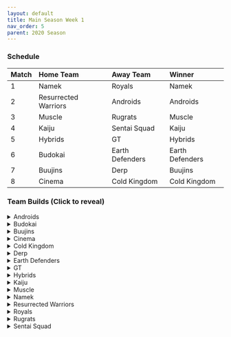 ```yaml
---
layout: default
title: Main Season Week 1
nav_order: 5
parent: 2020 Season
---
```

### Schedule

|Match          |  Home Team            | Away Team        | Winner          |
| :-------------| :---------------------| :----------------| :---------------|
| 1             | Namek                 | Royals           | Namek                |
| 2             | Resurrected Warriors  | Androids         | Androids                |
| 3             | Muscle                | Rugrats          | Muscle                |
| 4             | Kaiju                 | Sentai Squad     | Kaiju                |
| 5             | Hybrids               | GT               | Hybrids                |
| 6             | Budokai               | Earth Defenders  | Earth Defenders                |
| 7             | Buujins               | Derp             | Buujins                | 
| 8             | Cinema                | Cold Kingdom     | Cold Kingdom                |


### Team Builds (Click to reveal)

<details>
  <summary>Androids</summary>
  <br />
<br />Home Map: Glacier
<br />Music: Boss Ganges
<br />Weekly Bench: Cell
<br />Boost Store: None

* Android 16
   * Attack +2, Defense -1 (1)
   * Power of Rage (2)
   * Quick Fast Attack (1)
   * Master Throw (1)
   * Light Body (1)
   * Serious (1)
   * Trunks AI

* Super 17
   * Ki +1 (1)
   * Launch's Support (2)
   * Quick Fast Attack (1)
   * Fighting Spirit (1)
   * Indignation (1)
   * Savior (1)
   * Yajirobe AI

* Android 17
   * Costume 2
   * Attack + 1 (1)
   * Eternal Life (4)
   * Serious (1)
   * Indignation (1)
   * Ginyu AI

* Android 19
   * Defense +2 (2)
   * Power of Rage (2)
   * Light Body (1)
   * Master Throw (1)
   * Latent Energy (1)
   * Majin Buu AI


</details>

<details>
  <summary>Budokai</summary>

<br />
<br />Home Map: Planet Namek
<br />Music: Boss Battle Rock
<br />Weekly bench: Kid Goku
<br />Boosts: None

* Nam
   * Attack +1 (1)
   * Serious (1)
   * Quick Fast Attack (1)
   * Combo Master (1)
   * Light Body (1)
   * Dende's Healing (2)
   * Frieza AI

* End Goku (SSJ)
   * Defense +2 (2)
   * Savior (1)
   * Eternal Life (4)
   * Broly's Ring (Limiter)
   * Ginyu AI

* Cyborg Tao
   * Ki +2/Super -1 (1)
   * Serious (1)
   * Quick Fast Attack (1)
   * Indignation (1)
   * Light Body (1)
   * Power of Rage (2)
   * Cell AI

* Early Goku
   * Super +2 Ki -1 (1)
   * Fighting Spirit (1)
   * Indignation (1)
   * Savior (1)
   * Unleash Ki (1)
   * Launch's Support (2)
   * Goku AI


</details>

<details>
  <summary>Buujins</summary>
<br />
<br /> Home Map: Supreme Kai's World
<br />Music: Nanshan
<br />Bench: Kid Buu
<br />Boosts: None

* Evil Buu
   * Defense +2 (2)
   * Dende's Healing (2)
   * Latent Energy! (1)
   * Serious! (1)
   * Fighting Spirit! (1)
   * Cell AI

* Majin Buu
   * Ki +2 Super -1 (1)
   * Savior (1)
   * Light Body (1)
   * Eternal Life (4)
   * Yajirobe AI

* Majuub
   * Attack +1 (1)
   * Latent Energy! (1)
   * Quick Fast Attack (1)
   * Launch's Support (2)
   * Indignation! (1)
   * Light Body (1)
   * Ginyu AI

* Super Buu
   * Attack +2 Defense -1 (1)
   * Serious! (1)
   * Quick Fast Attack (1)
   * Dende's Healing (2)
   * Master Throw (1)
   * Combo Master (1)
   * Trunks AI


</details>

<details>
  <summary>Cinema</summary>
<br />  
<br />Home Map: Hell
<br />Music: Warlord F
<br />Bench: Turles
<br />Boosts: None

* Fasha
   * Defense +2 (2)
   *Dende's Healing (2)
   * Light Body (1)
   * Serious! (1)
   * Quick Fast Attack (1)
   * Trunks AI

* Garlic Jr. (Base Form)
   * Attack +1 (1)
   * Launch's Support (2)
   * Dende's Healing (2)
   * Fighting Spirit! (1)
   * Indignation! (1)
   * Broly's Ring (Limiter)
   * Krillin AI

* Zangya
   * Ki +1 (1)
   * Unleash Latent Power 1 (2)
   * High Tension (3)
   * Exquisite Skill (1)
   * Chiaotzu AI

* Gogeta
   * Super +2 Ki -1 (1)
   * Tension Up (2)
   * Launch’s Support (2)
   * Serious! (1)
   * Savior (1)
   * Frieza AI


</details>

<details>
  <summary>Cold Kingdom </summary>
  <br />
<br />Home Map: Broly's Planet
<br />Music: Paranoia
<br />Bench: Meta Cooler
<br />Boosts: None

* King Cold 
   * Attack +2 Defense -1 (1) 
   * Serious (1) 
   * Light Body (1) 
   * Eternal Life
   * Trunks AI

* First Form Cooler 
   * Ki +2 Super -1 (1) 
   * Fighting Spirit! (1) 
   * Indignation (1) 
   * Savior (1) 
   * Quick Fast Attack(1)
   * Power of Rage(2) 
   * Limiter(Free)
   * Yajirobe AI

* Recoome - Costume 2
   * Attack +1 (1)
   * KSA (2)
   * Savior (1)
   * Light Body(1)
   * Fighting Spirit(1)
   * Master Throw(1)
   * Majin Buu AI

* 3rd Form Freeza
   * Defense +2(2)
   * Launches Support(2)
   * Dende’s Healing(2)
   * Serious(1)
   * Freeza AI


</details>

<details>
  <summary>Derp</summary>
<br />  
<br />Home Map: Penguin Village
<br />Music: War Begins
<br />Bench: Salza
<br />Boosts: None

* Kibito 
   * Attack +1 (1)
   * Serious (1)
   * Quick fast attack (1)
   * Power of rage (2)
   * Launch Support (2)
   * Cell AI

* Devilman
   * Ki +2 Super -1 (1)
   * Savior (1)
   * Power of Rage (2)
   * Fighting Spirit (1)
   * Indignation (1)
   * Light body (1)
   * Yajirobe AI

* Android 20
   * Attack +2 Defense -1 (1)
   * High tension (3)
   * Master Throw (1)
   * Serious (1)
   * Savior (1)
   * Goku AI

* Hercule 
   * Super +1 (1)
   * Indignation (1)
   * Dragon power (3)
   * Launch Support (2)
   * Tien AI


</details>

<details>
  <summary>Earth Defenders</summary>
  <br />
<br />Home Map: Mt. Paozu
<br />Music: Aether
<br />Bench: Yamcha
<br />Boosts: None

* Krillin
   * Attack +2 Defense -1 (1)
   * Dende's Healing (2)
   * Indomitable Fighting Spirit (2)
   * Serious (1)
   * Quick Fast Attack (1)
   * Majin Buu AI

* SSJ1 Mid Vegeta
   * Attack +1 (1)
   * Dende's Healing (2)
   * Fighting Spirit (1)
   * Serious (1) 
   * Power of Rage (2)
   * Limiter (Free) 
   * Piccolo AI

* Base Mid Goku
   * Costume 4
   * Super +2 Ki -1 (1)
   * Power of Rage (2)
   * Savior (1)
   * Indignation (1)
   * Launch's Support (2)
   * Tien AI

* Tien
   * Costume 2
   * Defense +2 (2)
   * Eternal Life (4)
   * Latent Energy! (1)
   * Yajirobe AI


</details>

<details>
  <summary>GT</summary>
<br />  
<br />Home Map: Kings Castle
<br />Music: Turbulence
<br />Bench: GT Goku
<br />Boosts: None

* Super Baby 1
   * Defense +2 (2)
   * Latent Energy (1)
   * Dende's Healing (2)
   * Quick Fast Attack (1)
   * Serious (1)
   * Piccolo AI

* Pan
   * Super +2/Ki -1 (1)
   * Launchs Support (2)
   * Dragon Power (3)
   * Saviour (1)
   * Yajirobe AI

* Syn Shenron
   * Ki 1 (1)
   * Fighting Spirit (1)
   * Master blast (1)
   * High Tension (3)
   * Indignation (1)
   * Broly's Ring (Limiter)
   * Frieza AI 

* Ssj4 Vegeta 
   * Ki +2/super-1 (1)
   * Indignation (1)
   * Savior (1)
   * Eternal Life (4)
   * Broly's ring (Limiter)
   * Cell AI


</details>

<details>
  <summary>Hybrids</summary>
<br />  
<br />Home Map: Wastelands
<br />Music: Dragon Castle
<br />Bench: Teen Gohan
<br />Boosts: None

* Ultimate Gohan
   * Attack +1 (1)
   * Serious (1)
   * Quick Fast Attack (1)
   * Eternal Life (4)
   * Majin Buu Ai

* Sword Trunks (Base)
   * Super +1 (1)
   * Launch’s Support (2)
   * Dendes Healing (2)
   * Savior (1)
   * Indignation (1)
   * Broly's Ring (free)
   * Frieza AI

* Kid Gohan
   * Costume 2
   * Defense +3, Attack -1 (2)
   * Latent Energy (1)
   * Serious (1)
   * Quick Fast Attack (1)
   * Dendes Healing (2)
   * Trunks AI

* Future Gohan (SSJ)
   * Ki +1 (1)
   * Fighting Spirit (1)
   * Latent Energy (1)
   * Indignation (1)
   * Savior (1)
   * Kibito's Secret Art (2)
   * Frieza Ai


</details>

<details>
  <summary>Kaiju</summary>
<br />  
<br />Home Map: Rocky Area
<br />Music: Crongus
<br />Bench: Nappa
<br />Boosts: None

* Raditz
   * Ki +1 (1)
   * Fighting Spirit (1)
   * Latent Energy (1)
   * Rising fighting spirit (1)
   * Secret Measure (3)
   * Goku Ai 

* King Vegeta 
   * Defense+2 (2)
   * Savior (1)
   * Eternal Life (4)
   * Yajirobe Ai

* Bardock
   * Costume 2
   * Attack +2 Defense -1 (1)
   * Serious (1)
   * Indignation (1)
   * Combo Master (1)
   * Lightbody (1)
   * Dende Healing (2)
   * Majin Buu Ai

* Scouter Vegeta
   * Super +1 (1)
   * Indignation (1)
   * Serious (1)
   * Launch Support (2)
   * Power of Rage (2)
   * Chaoitzu Ai


</details>

<details>
  <summary>Muscle</summary>
<br />  
<br />Home Map: Muscle Tower
<br />Music: Epic Boss Fight
<br />Bench: Bojack
<br />Boosts: None

* SSJ Trunks
   * Attack +2 Def -1 (1)
   * Serious (1)
   * Dende’s Healing (2)
   * Power of Rage (2)
   * Quick Fast Attack (1)
   * Goku AI

   * SSJ Broly
   * Super +2 Ki -1 (1)
   * Spiritual Control (3)
   * Kibito Secret Art (2)
   * Light Body (1)
   * Tien AI

* Jackie Chun 
   * Super +1 (1)
   * Savior (1)
   * Power of Rage (2)
   * Indignation (1)
   * Fighting Spirit (1)
   * Broly’s Ring (1)
   * Ginyu AI

* Android 13
   * Ki +1 (1)
   * Serious (1)
   * Tension Up (2)
   * Savior (1)
   * Fighting Spirit (1)
   * Quick Fast Attack (1)
   * Goku AI


</details>

<details>
  <summary>Namek</summary>
<br />  
<br />Home Map: Kami's Lookout
<br />Music: Fight me if you can
<br />Bench: King Piccolo
<br />Boosts: Light Body (2 zeni)

* Tambourine 
   * Attack+1 (1)
   * Dende's Healing (2)
   * Latent Energy (1)
   * Serious (1)
   * Light Body (1)
   * Quick Fast Attack (1)
   * Trunks ai

* Nuova
   * Super+1 (1)
   * Launch's Support (2)
   * Power of Rage (2)
   * Indignation (1)
   * Fighting Spirit (1)
   * Light Body (Boost)
  * Tien ai

* Nail
   * Defense+3, Attack-1 (2)
   * Eternal Life (4)
   * Fighting Spirit (1)
   * Frieza ai

* Late Piccolo
   * Defense+2 (2)
   * Dende's Healing (2)
   * Serious (1)
   * Light body (1)
   * Quick Fast Attack (1) 
   * Trunks ai


</details>

<details>
  <summary>Resurrected Warriors</summary>
<br />  
<br />Home Map: Desert
<br />Music: Action Fight
<br />Bench: Early Piccolo
<br />Boosts: None

* Videl
   * Costume 3 
   * Ki +1 (1)
   * QFA (1)
   * Launchs (2)
   * PoR (2)
   * Indignation (1)
   * Ginyu AI

* Eighter
   * Costume 1
   * Defense +3 attack -1 (2)
   * Hi Tension (3)
   * Latent Energy (1)
   * Indignation (1)
   * Cell Ai

* Android 18
   * Costume 3
   * Super +2 Ki -1 (1)
   * Hi Tension (3)
   * KSA (2)
   * Savior (1)
   * Yajirobe Ai

* End Vegeta SSJ 
   * Costume 1
   * Attack +2 Defense -1 (1)
   * Serious (1)
   * RB3 (3)
   * Fighting Spirit (1)
   * QFA (1)
   * Chiaotzu Ai


</details>


<details>
  <summary>Royals</summary>
<br />  
<br />Home Map: Hyperbolic Time Chamber
<br />Music: Thunder
<br />Bench: Mecha Frieza
<br />Boosts: None

* Slug
   * Defense +2 (2)
   * Latent Energy (1)
   * Indignation (1)
   * Fighting Spirit (1)
   * Dendes Healing (2)
   * Yajorobe AI

* Dabura
   * Attack +1 (1)
   * Master Blast (1)
   * Serious (1)
   * Savior (1)
   * Fighting Spirit (1)
   * Kibito’s Secret Art (2)
   * Default Ai

* Pilaf Machine
   * Defense +3 Attack -1 (2)
   * Savior (1)
   * Dende's Healing (2)
   * Tension Up (2)
   * Broly's Ring (Limiter)
   * Ginyu AI

* Majin Vegeta
   * Attack +2 Defense -1 (1)
   * Serious! (1)
   * Latent Energy (1)
   * Eternal Life (4)
   * Chiaotzu AI


</details>

<details>
  <summary>Rugrats</summary>
<br />  
<br />Home Map: City Ruins
<br />Music: Nanga-F
<br />Bench: Goten
<br />Boosts: None

* Arale
   * Super +2 Ki -1 (1)
   * Indignation (1)
   * Light body (1)
   * Tension Up (2)
   * Launch's Support (2)
   * Yajirobe AI

* Kid Trunks (base)
   * Ki+2 Super -1 (1)
   * Latent Energy (1)
   * Dende's Healing (2)
   * Indignation (1)
   * Kibito's Secret Art (2)
   * Broly’s Ring (Limiter)
   * Chaiotzu AI

* Saibaman
   * Defense +3 Atk -1 (2)
   * Latent Energy (1)
   * Power of Rage (2)
   * Exquisite Skill (1)
   * Light Body (1)
   * Ginyu AI

* Cell Jr.
   * Attack +2 Defense -1 (1)
   * Power of Rage (2)
   * Combo Master (1)
   * Launch's Support (2)
   * Serious (1)
   * Broly AI


</details>

<details>
  <summary>Sentai Squad</summary>
<br />  
<br />Home Map: Frieza's Ship
<br />Music: Hurricane
<br />Bench: Saiyawoman 
<br />Boosts: None

* Saiyaman
   * Costume 1
   * Ki +2, Super -1 (1)
   * Dragon Power (3)
   * Draconic Aura (3)
   * Broly AI

* Burter
   * Costume 2
   * Ki +1 (1)
   * Power of Rage (2)
   * Indignation (1)
   * Combo Master (1)
   * Savior (1)
   * Fighting Spirit (1)
   * Yajirobi AI

* Captain Ginyu
   * Costume 2
   * Attack +2, Defense -1 (1)
   * Draconic Aura (3)
   * Dende's Healing (2)
   * Serious! (1)
   * Broly AI

* Jeice
   * Costume 1
   * Super +2, Ki -1 (1)
   * Power of Rage (2)
   * Launch's Support (2)
   * Savior (1)
   * Fighting Spirit (1)
   * Frieza AI


</details>